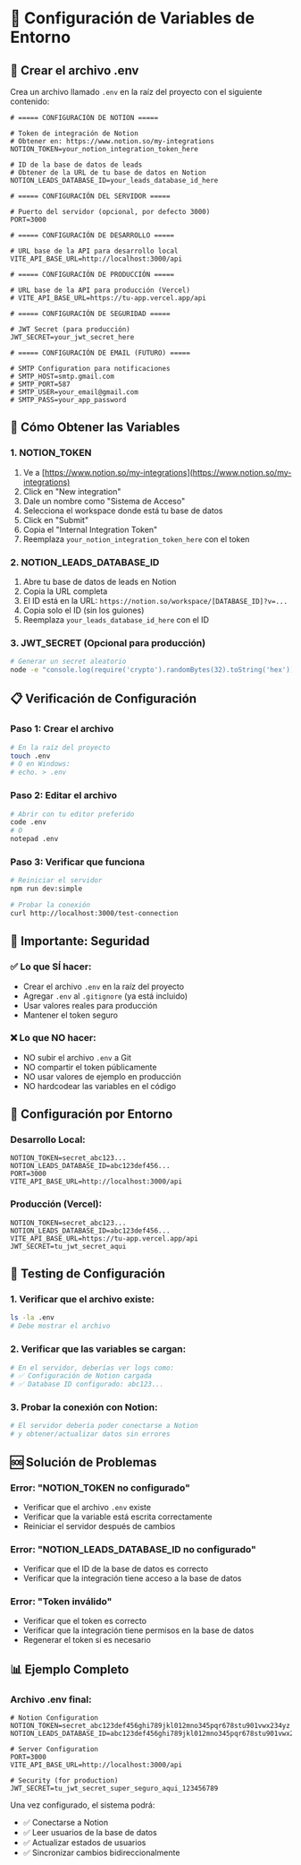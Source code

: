 # 🔧 Configuración de Variables de Entorno

## 📁 **Crear el archivo .env**

Crea un archivo llamado `.env` en la raíz del proyecto con el siguiente contenido:

```env
# ===== CONFIGURACIÓN DE NOTION =====

# Token de integración de Notion
# Obtener en: https://www.notion.so/my-integrations
NOTION_TOKEN=your_notion_integration_token_here

# ID de la base de datos de leads
# Obtener de la URL de tu base de datos en Notion
NOTION_LEADS_DATABASE_ID=your_leads_database_id_here

# ===== CONFIGURACIÓN DEL SERVIDOR =====

# Puerto del servidor (opcional, por defecto 3000)
PORT=3000

# ===== CONFIGURACIÓN DE DESARROLLO =====

# URL base de la API para desarrollo local
VITE_API_BASE_URL=http://localhost:3000/api

# ===== CONFIGURACIÓN DE PRODUCCIÓN =====

# URL base de la API para producción (Vercel)
# VITE_API_BASE_URL=https://tu-app.vercel.app/api

# ===== CONFIGURACIÓN DE SEGURIDAD =====

# JWT Secret (para producción)
JWT_SECRET=your_jwt_secret_here

# ===== CONFIGURACIÓN DE EMAIL (FUTURO) =====

# SMTP Configuration para notificaciones
# SMTP_HOST=smtp.gmail.com
# SMTP_PORT=587
# SMTP_USER=your_email@gmail.com
# SMTP_PASS=your_app_password
```

## 🔑 **Cómo Obtener las Variables**

### **1. NOTION_TOKEN**

1. Ve a [https://www.notion.so/my-integrations](https://www.notion.so/my-integrations)
2. Click en "New integration"
3. Dale un nombre como "Sistema de Acceso"
4. Selecciona el workspace donde está tu base de datos
5. Click en "Submit"
6. Copia el "Internal Integration Token"
7. Reemplaza `your_notion_integration_token_here` con el token

### **2. NOTION_LEADS_DATABASE_ID**

1. Abre tu base de datos de leads en Notion
2. Copia la URL completa
3. El ID está en la URL: `https://notion.so/workspace/[DATABASE_ID]?v=...`
4. Copia solo el ID (sin los guiones)
5. Reemplaza `your_leads_database_id_here` con el ID

### **3. JWT_SECRET (Opcional para producción)**

```bash
# Generar un secret aleatorio
node -e "console.log(require('crypto').randomBytes(32).toString('hex'))"
```

## 📋 **Verificación de Configuración**

### **Paso 1: Crear el archivo**
```bash
# En la raíz del proyecto
touch .env
# O en Windows:
# echo. > .env
```

### **Paso 2: Editar el archivo**
```bash
# Abrir con tu editor preferido
code .env
# O
notepad .env
```

### **Paso 3: Verificar que funciona**
```bash
# Reiniciar el servidor
npm run dev:simple

# Probar la conexión
curl http://localhost:3000/test-connection
```

## 🚨 **Importante: Seguridad**

### **✅ Lo que SÍ hacer:**
- Crear el archivo `.env` en la raíz del proyecto
- Agregar `.env` al `.gitignore` (ya está incluido)
- Usar valores reales para producción
- Mantener el token seguro

### **❌ Lo que NO hacer:**
- NO subir el archivo `.env` a Git
- NO compartir el token públicamente
- NO usar valores de ejemplo en producción
- NO hardcodear las variables en el código

## 🔧 **Configuración por Entorno**

### **Desarrollo Local:**
```env
NOTION_TOKEN=secret_abc123...
NOTION_LEADS_DATABASE_ID=abc123def456...
PORT=3000
VITE_API_BASE_URL=http://localhost:3000/api
```

### **Producción (Vercel):**
```env
NOTION_TOKEN=secret_abc123...
NOTION_LEADS_DATABASE_ID=abc123def456...
VITE_API_BASE_URL=https://tu-app.vercel.app/api
JWT_SECRET=tu_jwt_secret_aqui
```

## 🧪 **Testing de Configuración**

### **1. Verificar que el archivo existe:**
```bash
ls -la .env
# Debe mostrar el archivo
```

### **2. Verificar que las variables se cargan:**
```bash
# En el servidor, deberías ver logs como:
# ✅ Configuración de Notion cargada
# ✅ Database ID configurado: abc123...
```

### **3. Probar la conexión con Notion:**
```bash
# El servidor debería poder conectarse a Notion
# y obtener/actualizar datos sin errores
```

## 🆘 **Solución de Problemas**

### **Error: "NOTION_TOKEN no configurado"**
- Verificar que el archivo `.env` existe
- Verificar que la variable está escrita correctamente
- Reiniciar el servidor después de cambios

### **Error: "NOTION_LEADS_DATABASE_ID no configurado"**
- Verificar que el ID de la base de datos es correcto
- Verificar que la integración tiene acceso a la base de datos

### **Error: "Token inválido"**
- Verificar que el token es correcto
- Verificar que la integración tiene permisos en la base de datos
- Regenerar el token si es necesario

## 📊 **Ejemplo Completo**

### **Archivo .env final:**
```env
# Notion Configuration
NOTION_TOKEN=secret_abc123def456ghi789jkl012mno345pqr678stu901vwx234yz
NOTION_LEADS_DATABASE_ID=abc123def456ghi789jkl012mno345pqr678stu901vwx234yz

# Server Configuration
PORT=3000
VITE_API_BASE_URL=http://localhost:3000/api

# Security (for production)
JWT_SECRET=tu_jwt_secret_super_seguro_aqui_123456789
```

Una vez configurado, el sistema podrá:
- ✅ Conectarse a Notion
- ✅ Leer usuarios de la base de datos
- ✅ Actualizar estados de usuarios
- ✅ Sincronizar cambios bidireccionalmente 